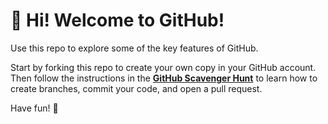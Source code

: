 # 👋 Hi! Welcome to GitHub!

Use this repo to explore some of the key features of GitHub.

Start by forking this repo to create your own copy in your GitHub account. Then follow the instructions in the [**GitHub Scavenger Hunt**](https://docs.google.com/document/d/1uGtmuezdrtT0EN4pQwWnNswk9KiTTjgTV7d6RyJr89c/edit?usp=sharing) to learn how to create branches, commit your code, and open a pull request.

Have fun! 🎉
